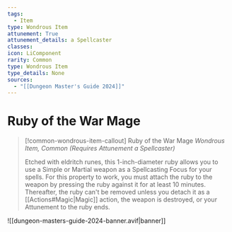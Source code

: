 ```yaml
---
tags:
  - Item
type: Wondrous Item
attunement: True
attunement_details: a Spellcaster
classes:
icon: LiComponent
rarity: Common
type: Wondrous Item
type_details: None
sources: 
  - "[[Dungeon Master's Guide 2024]]"
---
```

# Ruby of the War Mage
>[!common-wondrous-item-callout] Ruby of the War Mage
>_Wondrous Item, Common (Requires Attunement a Spellcaster)_
>
>Etched with eldritch runes, this 1-inch-diameter ruby allows you to use a Simple or Martial weapon as a Spellcasting Focus for your spells. For this property to work, you must attach the ruby to the weapon by pressing the ruby against it for at least 10 minutes. Thereafter, the ruby can't be removed unless you detach it as a [[Actions#Magic\|Magic]] action, the weapon is destroyed, or your Attunement to the ruby ends.
>
>


![[dungeon-masters-guide-2024-banner.avif|banner]]